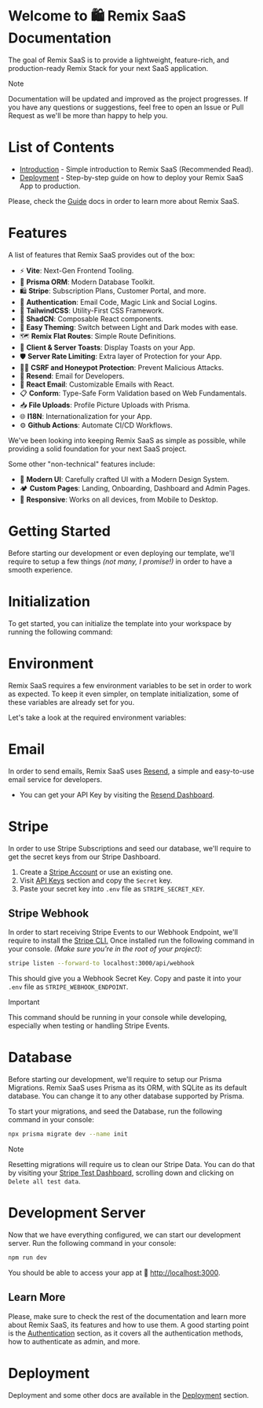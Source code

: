 # Welcome to 🛍️ Remix SaaS Documentation

The goal of Remix SaaS is to provide a lightweight, feature-rich, and production-ready Remix Stack for your next SaaS application.

> [!NOTE]
> Documentation will be updated and improved as the project progresses. If you have any questions or suggestions, feel free to open an Issue or Pull Request as we'll be more than happy to help you.

# List of Contents

- [Introduction](./guide/01-introduction.md) - Simple introduction to Remix SaaS (Recommended Read).
- [Deployment](./guide/09-deployment.md) - Step-by-step guide on how to deploy your Remix SaaS App
  to production.

Please, check the [Guide](./guide) docs in order to learn more about Remix SaaS.

# Features

A list of features that Remix SaaS provides out of the box:

- ⚡ **Vite**: Next-Gen Frontend Tooling.
- 🧩 **Prisma ORM**: Modern Database Toolkit.
- 🛍️ **Stripe**: Subscription Plans, Customer Portal, and more.
- 🔑 **Authentication**: Email Code, Magic Link and Social Logins.
- 🎨 **TailwindCSS**: Utility-First CSS Framework.
- 📐 **ShadCN**: Composable React components.
- 🌙 **Easy Theming**: Switch between Light and Dark modes with ease.
- 🗺️ **Remix Flat Routes**: Simple Route Definitions.
- 🍞 **Client & Server Toasts**: Display Toasts on your App.
- 🛡️ **Server Rate Limiting**: Extra layer of Protection for your App.
- 🕵️‍♂️ **CSRF and Honeypot Protection**: Prevent Malicious Attacks.
- 📧 **Resend**: Email for Developers.
- 💌 **React Email**: Customizable Emails with React.
- 📋 **Conform**: Type-Safe Form Validation based on Web Fundamentals.
- 📥 **File Uploads**: Profile Picture Uploads with Prisma.
- 🌐 **I18N**: Internationalization for your App.
- ⚙️ **Github Actions**: Automate CI/CD Workflows.

We've been looking into keeping Remix SaaS as simple as possible, while providing a solid foundation for your next SaaS project.

Some other "non-technical" features include:

- 💅 **Modern UI**: Carefully crafted UI with a Modern Design System.
- 🏕 **Custom Pages**: Landing, Onboarding, Dashboard and Admin Pages.
- 📱 **Responsive**: Works on all devices, from Mobile to Desktop.

# Getting Started

Before starting our development or even deploying our template, we'll require to setup a few things _(not many, I promise!)_ in order to have a smooth experience.

# Initialization

To get started, you can initialize the template into your workspace by running the following command:

# Environment

Remix SaaS requires a few environment variables to be set in order to work as expected. To keep it even simpler, on template initialization, some of these variables are already set for you.

Let's take a look at the required environment variables:

# Email

In order to send emails, Remix SaaS uses [Resend](https://resend.com/), a simple and easy-to-use email service for developers.

- You can get your API Key by visiting the [Resend Dashboard](https://resend.com/api-keys).

# Stripe

In order to use Stripe Subscriptions and seed our database, we'll require to get the secret keys from our Stripe Dashboard.

1. Create a [Stripe Account](https://dashboard.stripe.com/login) or use an existing one.
2. Visit [API Keys](https://dashboard.stripe.com/test/apikeys) section and copy the `Secret` key.
3. Paste your secret key into `.env` file as `STRIPE_SECRET_KEY`.

## Stripe Webhook

In order to start receiving Stripe Events to our Webhook Endpoint, we'll require to install the [Stripe CLI.](https://stripe.com/docs/stripe-cli) Once installed run the following command in your console. _(Make sure you're in the root of your project)_:

```sh
stripe listen --forward-to localhost:3000/api/webhook
```

This should give you a Webhook Secret Key. Copy and paste it into your `.env` file as `STRIPE_WEBHOOK_ENDPOINT`.

> [!IMPORTANT]
> This command should be running in your console while developing, especially when testing or handling Stripe Events.

# Database

Before starting our development, we'll require to setup our Prisma Migrations. Remix SaaS uses Prisma as its ORM, with SQLite as its default database. You can change it to any other database supported by Prisma.

To start your migrations, and seed the Database, run the following command in your console:

```sh
npx prisma migrate dev --name init
```

> [!NOTE]
> Resetting migrations will require us to clean our Stripe Data. You can do that by visiting your [Stripe Test Dashboard](https://dashboard.stripe.com/test/developers), scrolling down and clicking on `Delete all test data`.

# Development Server

Now that we have everything configured, we can start our development server. Run the following command in your console:

```sh
npm run dev
```

You should be able to access your app at 🎉 [http://localhost:3000](http://localhost:3000).

## Learn More

Please, make sure to check the rest of the documentation and learn more about Remix SaaS, its features and how to use them. A good starting point is the [Authentication](./guide/02-authentication.md) section, as it covers all the authentication methods, how to authenticate as admin, and more.

# Deployment

Deployment and some other docs are available in the [Deployment](./guide/09-deployment.md) section.
